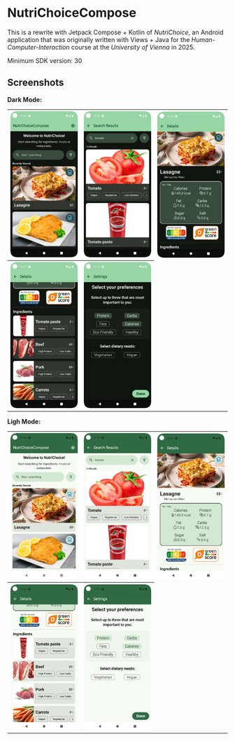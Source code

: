 # NutriChoiceCompose

This is a rewrite with Jetpack Compose + Kotlin of *NutriChoice*, an Android application that was originally written with Views + Java for the *Human-Computer-Interaction* course at the *University of Vienna* in 2025.

Minimum SDK version: 30

## Screenshots
**Dark Mode:**
<table>
    <tr>
        <th><img src="assets/MainScreenDark.png" alt="Main screen in dark mode"></th>
        <th><img src="assets/SearchResultsScreenDark.png" alt="Search results screen in dark mode"></th>
        <th><img src="assets/FoodDetailScreenDark.png" alt="Food detail screen in dark mode"></th>
    </tr>
    <tr>
        <th><img src="assets/FoodDetailScreenIngredientsDark.png" alt="Food detail screen scrolled down to the ingredients in dark mode"></th>
        <th><img src="assets/SettingsScreenDark.png" alt="Settings screen in dark mode"></th>
    </tr>
</table>

**Ligh Mode:**
<table>
    <tr>
        <th><img src="assets/MainScreenLight.png" alt="Main screen in light mode"></th>
        <th><img src="assets/SearchResultsScreenLight.png" alt="Search results screen in light mode"></th>
        <th><img src="assets/FoodDetailScreenLight.png" alt="Food detail screen in light mode"></th>
    </tr>
    <tr>
        <th><img src="assets/FoodDetailScreenIngredientsLight.png" alt="Food detail screen scrolled down to the ingredients in light mode"></th>
        <th><img src="assets/SettingsScreenLight.png" alt="Settings screen in light mode"></th>
    </tr>
</table>